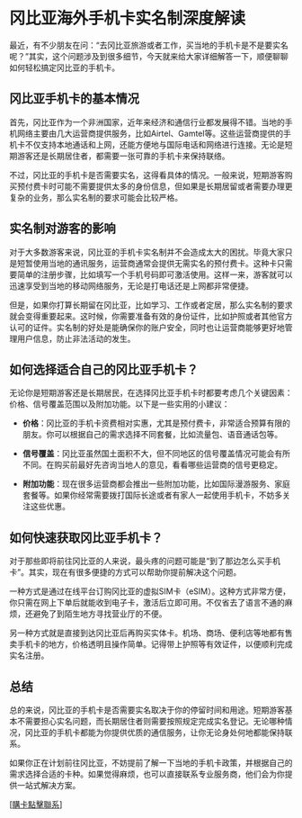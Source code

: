 # 冈比亚海外手机卡实名制深度解读

最近，有不少朋友在问：“去冈比亚旅游或者工作，买当地的手机卡是不是要实名呢？”其实，这个问题涉及到很多细节，今天就来给大家详细解答一下，顺便聊聊如何轻松搞定冈比亚的手机卡。

## 冈比亚手机卡的基本情况

首先，冈比亚作为一个非洲国家，近年来经济和通信行业都发展得不错。当地的手机网络主要由几大运营商提供服务，比如Airtel、Gamtel等。这些运营商提供的手机卡不仅支持本地通话和上网，还能方便地与国际电话和网络进行连接。无论是短期游客还是长期居住者，都需要一张可靠的手机卡来保持联络。

不过，冈比亚的手机卡是否需要实名，这得看具体的情况。一般来说，短期游客购买预付费卡时可能不需要提供太多的身份信息，但如果是长期居留或者需要办理更复杂的业务，那么实名制的要求可能会比较严格。

## 实名制对游客的影响

对于大多数游客来说，冈比亚的手机卡实名制并不会造成太大的困扰。毕竟大家只是短暂使用当地的通讯服务，运营商通常会提供无需实名的预付费卡。这种卡只需要简单的注册步骤，比如填写一个手机号码即可激活使用。这样一来，游客就可以迅速享受到当地的移动网络服务，无论是打电话还是上网都非常便捷。

但是，如果你打算长期留在冈比亚，比如学习、工作或者定居，那么实名制的要求就会变得重要起来。这时候，你需要准备有效的身份证件，比如护照或者其他官方认可的证件。实名制的好处是能确保你的账户安全，同时也让运营商能够更好地管理用户信息，防止非法活动的发生。

## 如何选择适合自己的冈比亚手机卡？

无论你是短期游客还是长期居民，在选择冈比亚手机卡时都要考虑几个关键因素：价格、信号覆盖范围以及附加功能。以下是一些实用的小建议：

- **价格**：冈比亚的手机卡资费相对实惠，尤其是预付费卡，非常适合预算有限的朋友。你可以根据自己的需求选择不同套餐，比如流量包、语音通话包等。
  
- **信号覆盖**：冈比亚虽然国土面积不大，但不同地区的信号覆盖情况可能会有所不同。在购买前最好先咨询当地人的意见，看看哪些运营商的信号更稳定。

- **附加功能**：现在很多运营商都会推出一些附加功能，比如国际漫游服务、家庭套餐等。如果你经常需要拨打国际长途或者有家人一起使用手机卡，不妨多关注这些优惠。

## 如何快速获取冈比亚手机卡？

对于那些即将前往冈比亚的人来说，最头疼的问题可能是“到了那边怎么买手机卡”。其实，现在有很多便捷的方式可以帮助你提前解决这个问题。

一种方式是通过在线平台订购冈比亚的虚拟SIM卡（eSIM）。这种方式非常方便，你只需在网上下单后就能收到电子卡，激活后立即可用。不仅省去了语言不通的麻烦，还避免了到陌生地方寻找营业厅的不便。

另一种方式就是直接到达冈比亚后再购买实体卡。机场、商场、便利店等地都有售卖手机卡的地方，价格透明且操作简单。记得带上护照等有效证件，以便顺利完成实名注册。

## 总结

总的来说，冈比亚的手机卡是否需要实名取决于你的停留时间和用途。短期游客基本不需要担心实名问题，而长期居住者则需要按照规定完成实名登记。无论哪种情况，冈比亚的手机卡都能为你提供优质的通信服务，让你无论身处何地都能保持联系。

如果你正在计划前往冈比亚，不妨提前了解一下当地的手机卡政策，并根据自己的需求选择合适的卡种。如果觉得麻烦，也可以直接联系专业服务商，他们会为你提供一站式解决方案。

[[購卡點擊聯系](https://t.me/s/esim1088)]